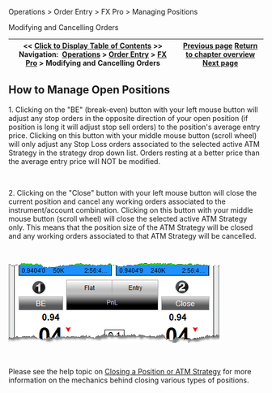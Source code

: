 ﻿


Operations \> Order Entry \> FX Pro \> Managing Positions






















Modifying and Cancelling Orders







| \<\< [Click to Display Table of Contents](managing_positions_fx_pro.md) \>\> **Navigation:**     [Operations](operations.md) \> [Order Entry](order_entry.md) \> [FX Pro](fx_pro.md) \> Modifying and Cancelling Orders | [Previous page](modifying_and_cancelling_orders_fx_pro.md) [Return to chapter overview](fx_pro.md) [Next page](properties_fx_pro.md) |
| --- | --- |











## How to Manage Open Positions


1\. Clicking on the "BE" (break\-even) button with your left mouse button will adjust any stop orders in the opposite direction of your open position (if position is long it will adjust stop sell orders) to the position's average entry price. Clicking on this button with your middle mouse button (scroll wheel) will only adjust any Stop Loss orders associated to the selected active ATM Strategy in the strategy drop down list. Orders resting at a better price than the average entry price will NOT be modified.


 


2\. Clicking on the "Close" button with your left mouse button will close the current position and cancel any working orders associated to the instrument/account combination. Clicking on this button with your middle mouse button (scroll wheel) will close the selected active ATM Strategy only. This means that the position size of the ATM Strategy will be closed and any working orders associated to that ATM Strategy will be cancelled.


 


![FXPro_17](fxpro_17.png)


 


Please see the help topic on [Closing a Position or ATM Strategy](closing_a_position_or_atm_stra.md) for more information on the mechanics behind closing various types of positions.








